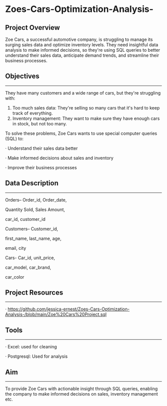 # Zoes-Cars-Optimization-Analysis-

## Project Overview
Zoe Cars, a successful automotive company, is struggling to manage its surging sales data and optimize inventory levels. They need insightful data analysis to make informed decisions, so they're using SQL queries to better understand their sales data, anticipate demand trends, and streamline their business processes.


## Objectives
---
They have many customers and a wide range of cars, but they're struggling with:

1.	Too much sales data: They're selling so many cars that it's hard to keep track of everything.
2.	Inventory management: They want to make sure they have enough cars in stock, but not too many.

To solve these problems, Zoe Cars wants to use special computer queries (SQL) to:

·	Understand their sales data better

·	Make informed decisions about sales and inventory

·	Improve their business processes

## Data Description
----
Orders– Order_id, Order_date,

Quantity Sold, Sales Amount,

car_id, customer_id

Customers– Customer_id,

first_name, last_name, age,

email, city

Cars- Car_id, unit_price,

car_model, car_brand,

car_color

## Project Resources
------
· https://github.com/jessica-ernest/Zoes-Cars-Optimization-Analysis-/blob/main/Zoe%20Cars%20Project.sql

## Tools
-----
·	Excel: used for cleaning

·	Postgresql: Used for analysis

## Aim
------
To provide Zoe Cars with actionable insight
through SQL queries, enabling the company to make informed decisions on sales, inventory management etc.


